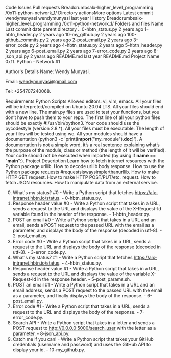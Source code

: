 

Code
Issues
Pull requests
Breadcrumbsalx-higher_level_programming
/0x11-python-network_1/
Directory actionsMore options
Latest commit
wendymunyasi
wendymunyasi
last year
History
Breadcrumbsalx-higher_level_programming
/0x11-python-network_1/
Folders and files
Name	Last commit date
parent directory
..
0-hbtn_status.py
2 years ago
1-hbtn_header.py
2 years ago
10-my_github.py
2 years ago
100-github_commits.py
2 years ago
2-post_email.py
2 years ago
3-error_code.py
2 years ago
4-hbtn_status.py
2 years ago
5-hbtn_header.py
2 years ago
6-post_email.py
2 years ago
7-error_code.py
2 years ago
8-json_api.py
2 years ago
README.md
last year
README.md
Project Name
0x11. Python - Network #1

Author's Details
Name: Wendy Munyasi.

Email: wendymunyasi@gmail.com

Tel: +254707240068.

Requirements
Python Scripts
Allowed editors: vi, vim, emacs.
All your files will be interpreted/compiled on Ubuntu 20.04 LTS.
All your files should end with a new line.
The main.py files are used to test your functions, but you don’t have to push them to your repo.
The first line of all your python files should be exactly #!/usr/bin/python3.
Your code should use the pycodestyle (version 2.8.*).
All your files must be executable.
The length of your files will be tested using wc.
All your modules should have a documentation (python3 -c 'print(__import__("my_module").__doc__)').
A documentation is not a simple word, it’s a real sentence explaining what’s the purpose of the module, class or method (the length of it will be verified).
Your code should not be executed when imported (by using if __name__ == "__main__":).
Project Description
Learn how to fetch internet resources with the Python package urllib. How to decode urllib body response. How to use the Python package requests #requestsiswaysimplerthanurllib. How to make HTTP GET request. How to make HTTP POST/PUT/etc. request. How to fetch JSON resources. How to manipulate data from an external service.

0. What's my status? #0 - Write a Python script that fetches https://alx-intranet.hbtn.io/status. - 0-hbtn_status.py.
1. Response header value #0 - Write a Python script that takes in a URL, sends a request to the URL and displays the value of the X-Request-Id variable found in the header of the response. - 1-hbtn_header.py.
2. POST an email #0 - Write a Python script that takes in a URL and an email, sends a POST request to the passed URL with the email as a parameter, and displays the body of the response (decoded in utf-8). - 2-post_email.py.
3. Error code #0 - Write a Python script that takes in a URL, sends a request to the URL and displays the body of the response (decoded in utf-8). - 3-error_code.py.
4. What's my status? #1 - Write a Python script that fetches https://alx-intranet.hbtn.io/status. - 4-hbtn_status.py.
5. Response header value #1 - Write a Python script that takes in a URL, sends a request to the URL and displays the value of the variable X-Request-Id in the response header. - 5-post_params.sh.
6. POST an email #1 - Write a Python script that takes in a URL and an email address, sends a POST request to the passed URL with the email as a parameter, and finally displays the body of the response. - 6-post_email.py.
7. Error code #1 - Write a Python script that takes in a URL, sends a request to the URL and displays the body of the response. - 7-error_code.py.
8. Search API - Write a Python script that takes in a letter and sends a POST request to http://0.0.0.0:5000/search_user with the letter as a parameter. - 8-json_api.py.
9. Catch me if you can! - Write a Python script that takes your GitHub credentials (username and password) and uses the GitHub API to display your id. - 10-my_github.py.
